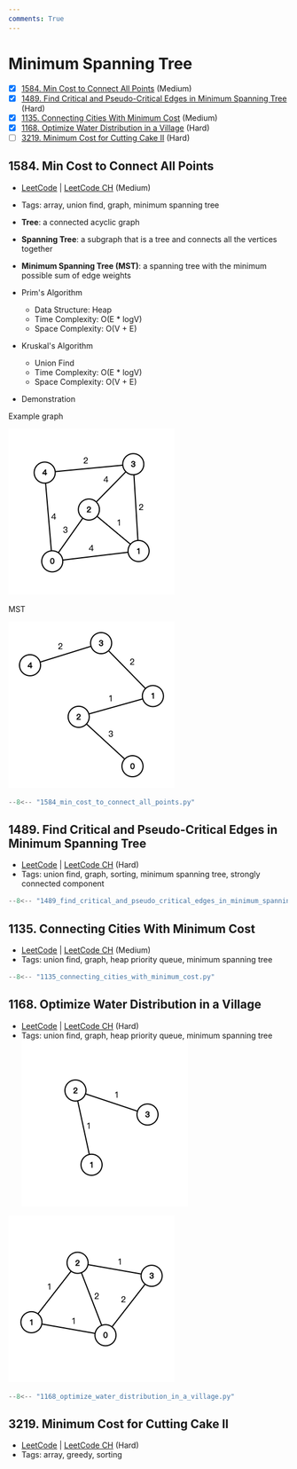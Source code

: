 ```yaml
---
comments: True
---
```


# Minimum Spanning Tree

- [x] [1584. Min Cost to Connect All Points](https://leetcode.cn/problems/min-cost-to-connect-all-points/) (Medium)
- [x] [1489. Find Critical and Pseudo-Critical Edges in Minimum Spanning Tree](https://leetcode.cn/problems/find-critical-and-pseudo-critical-edges-in-minimum-spanning-tree/) (Hard)
- [x] [1135. Connecting Cities With Minimum Cost](https://leetcode.cn/problems/connecting-cities-with-minimum-cost/) (Medium)
- [x] [1168. Optimize Water Distribution in a Village](https://leetcode.cn/problems/optimize-water-distribution-in-a-village/) (Hard)
- [ ] [3219. Minimum Cost for Cutting Cake II](https://leetcode.cn/problems/minimum-cost-for-cutting-cake-ii/) (Hard)

## 1584. Min Cost to Connect All Points

-   [LeetCode](https://leetcode.com/problems/min-cost-to-connect-all-points/) | [LeetCode CH](https://leetcode.cn/problems/min-cost-to-connect-all-points/) (Medium)
-   Tags: array, union find, graph, minimum spanning tree
-   **Tree**: a connected acyclic graph
-   **Spanning Tree**: a subgraph that is a tree and connects all the vertices together
-   **Minimum Spanning Tree (MST)**: a spanning tree with the minimum possible sum of edge weights
-   Prim's Algorithm
    -   Data Structure: Heap
    -   Time Complexity: O(E \* logV)
    -   Space Complexity: O(V + E)
-   Kruskal's Algorithm

    -   Union Find
    -   Time Complexity: O(E \* logV)
    -   Space Complexity: O(V + E)

-   Demonstration

Example graph

![mst1](../assets/mst_1.png)

MST

![mst2](../assets/mst_2.png)

```python title="1584. Min Cost to Connect All Points - Python Solution"
--8<-- "1584_min_cost_to_connect_all_points.py"
```

## 1489. Find Critical and Pseudo-Critical Edges in Minimum Spanning Tree

-   [LeetCode](https://leetcode.com/problems/find-critical-and-pseudo-critical-edges-in-minimum-spanning-tree/) | [LeetCode CH](https://leetcode.cn/problems/find-critical-and-pseudo-critical-edges-in-minimum-spanning-tree/) (Hard)
-   Tags: union find, graph, sorting, minimum spanning tree, strongly connected component

```python title="1489. Find Critical and Pseudo-Critical Edges in Minimum Spanning Tree - Python Solution"
--8<-- "1489_find_critical_and_pseudo_critical_edges_in_minimum_spanning_tree.py"
```

## 1135. Connecting Cities With Minimum Cost

-   [LeetCode](https://leetcode.com/problems/connecting-cities-with-minimum-cost/) | [LeetCode CH](https://leetcode.cn/problems/connecting-cities-with-minimum-cost/) (Medium)
-   Tags: union find, graph, heap priority queue, minimum spanning tree

```python title="1135. Connecting Cities With Minimum Cost - Python Solution"
--8<-- "1135_connecting_cities_with_minimum_cost.py"
```

## 1168. Optimize Water Distribution in a Village

-   [LeetCode](https://leetcode.com/problems/optimize-water-distribution-in-a-village/) | [LeetCode CH](https://leetcode.cn/problems/optimize-water-distribution-in-a-village/) (Hard)
-   Tags: union find, graph, heap priority queue, minimum spanning tree
![1168_0](../assets/1168_0.png)

![1168_1](../assets/1168_1.png)

```python title="1168. Optimize Water Distribution in a Village - Python Solution"
--8<-- "1168_optimize_water_distribution_in_a_village.py"
```

## 3219. Minimum Cost for Cutting Cake II

-   [LeetCode](https://leetcode.com/problems/minimum-cost-for-cutting-cake-ii/) | [LeetCode CH](https://leetcode.cn/problems/minimum-cost-for-cutting-cake-ii/) (Hard)
-   Tags: array, greedy, sorting
